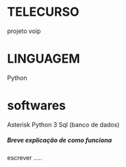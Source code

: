 # TELECURSO
projeto voip

# LINGUAGEM
  Python
# softwares
  Asterisk
  Python 3
  Sql (banco de dados)
  
 ##### Breve explicação de como funciona ###
 
 escrever .....
